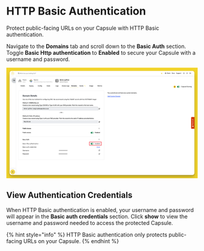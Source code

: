 # HTTP Basic Authentication

Protect public-facing URLs on your Capsule with HTTP Basic authentication.

Navigate to the **Domains** tab and scroll down to the **Basic Auth** section. Toggle **Basic Http authentication** to **Enabled** to secure your Capsule with a username and password.

![Basic Authentication](../.gitbook/assets/platform/security/https-setup.png)

## View Authentication Credentials

When HTTP Basic authentication is enabled, your username and password will appear in the **Basic auth credentials** section. Click **show** to view the username and password needed to access the protected Capsule.

{% hint style="info" %}
HTTP Basic authentication only protects public-facing URLs on your Capsule.
{% endhint %}

